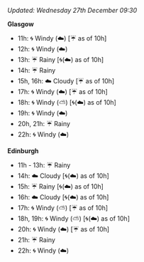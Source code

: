 *Updated: Wednesday 27th December 09:30*

**Glasgow**

* 11h: :cyclone: Windy (:cloud:) [:umbrella: as of 10h]
* 12h: :cyclone: Windy (:cloud:)
* 13h: :umbrella: Rainy [:cyclone:(:cloud:) as of 10h]
* 14h: :umbrella: Rainy
* 15h, 16h: :cloud: Cloudy [:umbrella: as of 10h]
* 17h: :cyclone: Windy (:cloud:) [:umbrella: as of 10h]
* 18h: :cyclone: Windy (:partly_sunny:) [:cyclone:(:cloud:) as of 10h]
* 19h: :cyclone: Windy (:cloud:)
* 20h, 21h: :umbrella: Rainy
* 22h: :cyclone: Windy (:cloud:)

**Edinburgh**

* 11h - 13h: :umbrella: Rainy
* 14h: :cloud: Cloudy [:cyclone:(:cloud:) as of 10h]
* 15h: :umbrella: Rainy [:cyclone:(:cloud:) as of 10h]
* 16h: :cloud: Cloudy [:cyclone:(:cloud:) as of 10h]
* 17h: :cyclone: Windy (:partly_sunny:) [:umbrella: as of 10h]
* 18h, 19h: :cyclone: Windy (:partly_sunny:) [:cyclone:(:cloud:) as of 10h]
* 20h: :cyclone: Windy (:cloud:) [:umbrella: as of 10h]
* 21h: :umbrella: Rainy
* 22h: :cyclone: Windy (:cloud:)
